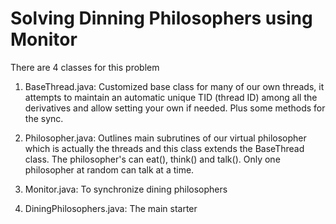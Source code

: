 # Solving Dinning Philosophers using Monitor

There are 4 classes for this problem
1. BaseThread.java:  Customized base class for many of our own threads, it attempts to maintain an automatic unique TID (thread ID) 
among all the derivatives and allow setting your own if needed. Plus some methods for the sync.

2. Philosopher.java: Outlines main subrutines of our virtual philosopher which is actually the 
threads and this class extends the BaseThread class. The philosopher's can eat(), think() and talk(). Only one philosopher at random 
can talk at a time.

3. Monitor.java: To synchronize dining philosophers

4. DiningPhilosophers.java: The main starter 
